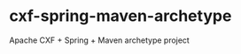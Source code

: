 cxf-spring-maven-archetype
==========================

Apache CXF + Spring + Maven archetype project
